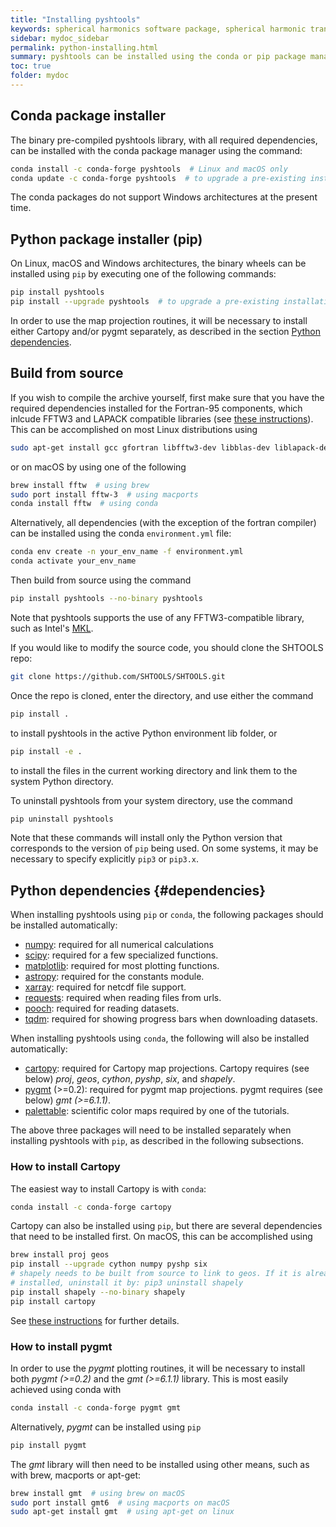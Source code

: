 ```yaml
---
title: "Installing pyshtools"
keywords: spherical harmonics software package, spherical harmonic transform, legendre functions, multitaper spectral analysis, fortran, Python, gravity, magnetic field
sidebar: mydoc_sidebar
permalink: python-installing.html
summary: pyshtools can be installed using the conda or pip package manager.
toc: true
folder: mydoc
---
```


## Conda package installer

The binary pre-compiled pyshtools library, with all required dependencies, can be installed with the conda package manager using the command:
```bash
conda install -c conda-forge pyshtools  # Linux and macOS only
conda update -c conda-forge pyshtools  # to upgrade a pre-existing installation
```
The conda packages do not support Windows architectures at the present time.

## Python package installer (pip)

On Linux, macOS and Windows architectures, the binary wheels can be installed using `pip` by executing one of the following commands:
```bash
pip install pyshtools
pip install --upgrade pyshtools  # to upgrade a pre-existing installation
```
In order to use the map projection routines, it will be necessary to install either Cartopy and/or pygmt separately, as described in the section [Python dependencies](#dependencies).

## Build from source

If you wish to compile the archive yourself, first make sure that you have the required dependencies installed for the Fortran-95 components, which inlcude FFTW3 and LAPACK compatible libraries (see [these instructions](fortran-installing.html)). This can be accomplished on most Linux distributions using
```bash
sudo apt-get install gcc gfortran libfftw3-dev libblas-dev liblapack-dev
```
or on macOS by using one of the following
```bash
brew install fftw  # using brew
sudo port install fftw-3  # using macports
conda install fftw  # using conda
```
Alternatively, all dependencies (with the exception of the fortran compiler) can be installed using the conda `environment.yml` file:
```bash
conda env create -n your_env_name -f environment.yml
conda activate your_env_name
```
Then build from source using the command
```bash
pip install pyshtools --no-binary pyshtools
```
Note that pyshtools supports the use of any FFTW3-compatible library, such as Intel's [MKL](https://software.intel.com/en-us/mkl).

If you would like to modify the source code, you should clone the SHTOOLS repo:
```bash
git clone https://github.com/SHTOOLS/SHTOOLS.git
```
Once the repo is cloned, enter the directory, and use either the command
```bash
pip install .
```
to install pyshtools in the active Python environment lib folder, or
```bash
pip install -e .
```
to install the files in the current working directory and link them to the system Python directory.

To uninstall pyshtools from your system directory, use the command
```bash
pip uninstall pyshtools
```
Note that these commands will install only the Python version that corresponds to the version of `pip` being used. On some systems, it may be necessary to specify explicitly `pip3` or `pip3.x`.

## Python dependencies {#dependencies}

When installing pyshtools using `pip` or `conda`, the following packages should be installed automatically:

* [numpy](https://numpy.org/): required for all numerical calculations
* [scipy](https://www.scipy.org/): required for a few specialized functions.
* [matplotlib](https://matplotlib.org/): required for most plotting functions.
* [astropy](https://www.astropy.org/): required for the constants module.
* [xarray](https://xarray.pydata.org/en/stable/#): required for netcdf file support.
* [requests](https://2.python-requests.org/en/master/#): required when reading files from urls.
* [pooch](https://www.fatiando.org/pooch/latest/index.html): required for reading datasets.
* [tqdm](https://tqdm.github.io/): required for showing progress bars when downloading datasets.

When installing pyshtools using `conda`, the following will also be installed automatically:

* [cartopy](https://scitools.org.uk/cartopy/docs/latest/): required for Cartopy map projections. Cartopy requires (see below) *proj*, *geos*, *cython*, *pyshp*, *six*, and *shapely*.
* [pygmt](https://www.pygmt.org) (>=0.2): required for pygmt map projections. pygmt requires (see below) *gmt (>=6.1.1)*.
* [palettable](https://jiffyclub.github.io/palettable/): scientific color maps required by one of the tutorials.

The above three packages will need to be installed separately when installing pyshtools with `pip`, as described in the following subsections.

### How to install Cartopy

The easiest way to install Cartopy is with `conda`:
```bash
conda install -c conda-forge cartopy
```
Cartopy can also be installed using `pip`, but there are several dependencies that need to be installed first. On macOS, this can be accomplished using
```bash
brew install proj geos
pip install --upgrade cython numpy pyshp six
# shapely needs to be built from source to link to geos. If it is already
# installed, uninstall it by: pip3 uninstall shapely
pip install shapely --no-binary shapely
pip install cartopy
```
See [these instructions](https://scitools.org.uk/cartopy/docs/latest/installing.html#installing) for further details.

### How to install pygmt
In order to use the *pygmt* plotting routines, it will be necessary to install both *pygmt (>=0.2)* and the *gmt (>=6.1.1)* library. This is most easily achieved using conda with
```bash
conda install -c conda-forge pygmt gmt
```
Alternatively, *pygmt* can be installed using `pip`
```bash
pip install pygmt
```
The *gmt* library will then need to be installed using other means, such as with brew, macports or apt-get:
```bash
brew install gmt  # using brew on macOS
sudo port install gmt6  # using macports on macOS
sudo apt-get install gmt  # using apt-get on linux
```